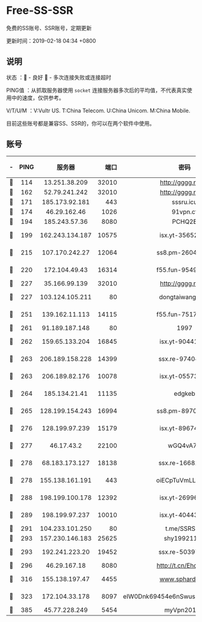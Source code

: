 # Free-SS-SSR

免费的SS账号、SSR账号，定期更新

更新时间：2019-02-18 04:34 +0800

## 说明

状态     ：🙂 - 良好 🙁 - 多次连接失败或连接超时

PING值   ：从抓取服务器使用 `socket` 连接服务器多次后的平均值，不代表真实使用中的速度，仅供参考。

V/T/U/M  ：V:Vultr US. T:China Telecom. U:China Unicom. M:China Mobile.

目前这些账号都是兼容SS、SSR的，你可以在两个软件中使用。

## 账号

|-|PING|服务器|端口|密码|加密方式|区域|V/T/U/M|
|:----:|:----:|:-----:|-----:|:----:|:----:|:----:|:----:|
|🙂|114|13.251.38.209|32010|http://gggg.rocks|chacha20|SG|10↑/10↑/10↑/10↑|
|🙂|162|52.79.241.242|32010|http://gggg.rocks|chacha20|KR|10↑/10↑/10↑/10↑|
|🙂|171|185.173.92.181|443|sssru.icu|rc4-md5|RU|10↑/10↑/10↑/10↑|
|🙂|174|46.29.162.46|1026|91vpn.cf|rc4-md5|RU|10↑/10↑/10↑/10↑|
|🙂|194|185.243.57.36|8080|PCHQ2E|rc4-md5|US|10↑/10↑/10↑/10↑|
|🙂|199|162.243.134.187|10575|isx.yt-35652287|aes-256-cfb|US|10↑/10↑/10↑/10↑|
|🙂|215|107.170.242.27|12064|ss8.pm-26048071|aes-256-cfb|US|10↑/10↑/9↑/10↑|
|🙂|220|172.104.49.43|16314|f55.fun-95495483|aes-256-cfb|SG|7↑/6↑/6↑/6↑|
|🙂|227|35.166.99.139|32010|http://gggg.rocks|chacha20|US|10↑/10↑/10↑/10↑|
|🙂|227|103.124.105.211|80|dongtaiwang.com|aes-256-cfb|US|10↑/10↑/10↑/10↑|
|🙂|251|139.162.11.113|14115|f55.fun-75179094|aes-256-cfb|SG|10↑/10↑/9↑/10↑|
|🙂|261|91.189.187.148|80|1997|chacha20|US|10↑/10↑/10↑/10↑|
|🙂|262|159.65.133.204|16845|isx.yt-90441327|aes-256-cfb|SG|10↑/10↑/10↑/10↑|
|🙂|263|206.189.158.228|14399|ssx.re-97404783|aes-256-cfb|SG|7↑/6↑/6↑/6↑|
|🙂|263|206.189.82.176|10078|isx.yt-05573873|aes-256-cfb|SG|10↑/10↑/10↑/10↑|
|🙂|264|185.134.21.41|11135|edgkeb|aes-256-cfb|GB|10↑/10↑/10↑/10↑|
|🙂|265|128.199.154.243|16994|ss8.pm-89707605|aes-256-cfb|SG|10↑/10↑/9↑/10↑|
|🙂|276|128.199.97.239|15179|isx.yt-89674544|aes-256-cfb|SG|10↑/10↑/10↑/10↑|
|🙂|277|46.17.43.2|22100|wGQ4vA7D|aes-256-gcm|RU|10↑/10↑/10↑/10↑|
|🙂|278|68.183.173.127|18138|ssx.re-16682458|aes-256-cfb|US|7↑/6↑/6↑/6↑|
|🙂|278|155.138.161.191|443|oiECpTuVmLLxk4Ts|aes-256-cfb|US|9↓/10↑/10↑/10↑|
|🙂|288|198.199.100.178|12392|isx.yt-26996386|aes-256-cfb|US|10↑/10↑/10↑/10↑|
|🙂|289|198.199.97.237|10010|isx.yt-40443198|aes-256-cfb|US|10↑/10↑/10↑/10↑|
|🙂|291|104.233.101.250|80|t.me/SSRSUB|rc4-md5|CA|10↑/10↑/10↑/10↑|
|🙂|293|157.230.146.183|25625|shy19921124|rc4-md5|US|10↑/10↑/10↑/10↑|
|🙂|293|192.241.223.20|19452|ssx.re-50397687|aes-256-cfb|US|7↑/6↑/6↑/6↑|
|🙂|296|46.29.167.18|8080|http://t.cn/EhdmTxe|rc4-md5|RU|10↑/10↑/10↑/10↑|
|🙂|316|155.138.197.47|4455|www.sphard.com|aes-256-cfb|US|9↑/10↑/9↑/10↑|
|🙂|323|172.104.33.178|8097|eIW0Dnk69454e6nSwuspv9DmS201tQ0D|aes-256-cfb|SG|10↑/10↑/10↑/10↑|
|🙂|385|45.77.228.249|5454|myVpn2019[]|rc4-md5|GB|10↑/10↑/10↑/10↑|

